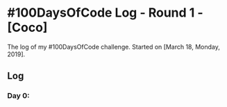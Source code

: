# #100DaysOfCode Log - Round 1 - [Coco]

The log of my #100DaysOfCode challenge. Started on [March 18, Monday, 2019].

## Log

### Day 0: 
